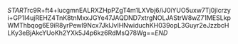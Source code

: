 $START$rc9R+ft4+lucgmnEALRXZHpPZgT4m1LXVbj6/iJ0iYUO5uxw7Tj0jIcrzyi+GP1I4ujREHZ4TnK8tnMxxJGYe47JAQDND7xtrgNOLJAStrW8wZ71MESLkpWMThbqog6E9iR8yrPewI9Ncx7JklJvIHNwiduchKH039opL3Guyr2eJzzbcHLKy3eBjAkcYUoKh2YXk5J4p6kz6RdMsQ78Wg==$END$